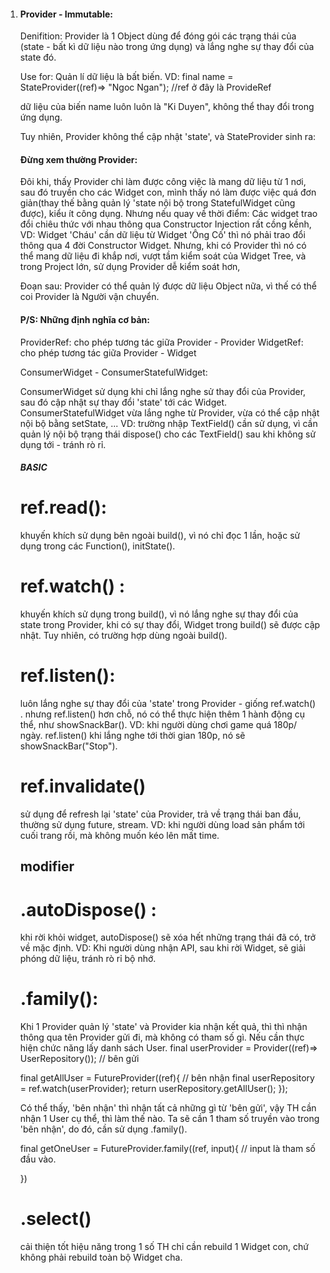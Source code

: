 1.  #### Provider - Immutable:

    Denifition:
    Provider là 1 Object dùng để đóng gói các trạng thái của (state - bất kì dữ liệu nào trong ứng dụng)
    và lắng nghe sự thay đổi của state đó.

    Use for:
    Quản lí dữ liệu là bất biến.
    VD: final name = StateProvider<String>((ref)=> "Ngoc Ngan"); //ref ở đây là ProvideRef

    dữ liệu của biến name luôn luôn là "Ki Duyen", không thể thay đổi trong ứng dụng.

    Tuy nhiên, Provider không thể cập nhật 'state', và StateProvider sinh ra:

    #### Đừng xem thường Provider:

    Đôi khi, thấy Provider chỉ làm được công việc là mang dữ liệu từ 1 nơi, sau đó truyền cho các Widget
    con, mình thấy nó làm được việc quá đơn giản(thay thế bằng quản lý 'state nội bộ trong StatefulWidget cũng được), kiểu ít công dụng.
    Nhưng nếu quay về thời điểm: Các widget trao đổi chiêu thức với nhau thông qua Constructor Injection rất cồng kềnh,
    VD: Widget 'Cháu' cần dữ liệu từ Widget 'Ông Cố' thì nó phải trao đổi thông qua 4 đời Constructor Widget.
    Nhưng, khi có Provider thì nó có thể mang dữ liệu đi khắp nơi, vượt tầm kiểm soát của Widget Tree,
    và trong Project lớn, sử dụng Provider dễ kiểm soát hơn,

    Đoạn sau: Provider có thể quản lý được dữ liệu Object nữa, vì thế có thể coi Provider là Người vận chuyển.

    #### P/S: Những định nghĩa cơ bản:

    ProviderRef: cho phép tương tác giữa Provider - Provider
    WidgetRef: cho phép tương tác giữa Provider - Widget

    ConsumerWidget - ConsumerStatefulWidget:

    ConsumerWidget sử dụng khi chỉ lắng nghe sử thay đổi của Provider, sau đó cập nhật sự thay đổi 'state' tới các Widget.
    ConsumerStatefulWidget vừa lắng nghe từ Provider, vừa có thể cập nhật nội bộ bằng setState, ...
    VD: trường nhập TextField() cần sử dụng, vì cần quản lý nội bộ trạng thái dispose() cho các TextField() sau khi không sử dụng tới - tránh rò rỉ.

    ##### BASIC

    # ref.read():

    khuyến khích sử dụng bên ngoài build(), vì nó chỉ đọc 1 lần,
    hoặc sử dụng trong các Function(), initState().

    # ref.watch() :

    khuyến khích sử dụng trong build(), vì nó lắng nghe sự thay đổi của state trong Provider, khi có sự thay đổi, Widget trong build() sẽ được cập nhật. Tuy nhiên, có trường hợp dùng
    ngoài build().

    # ref.listen():

    luôn lắng nghe sự thay đổi của 'state' trong Provider - giống ref.watch() .
    nhưng ref.listen() hơn chỗ, nó có thể thực hiện thêm 1 hành động cụ thể, như showSnackBar().
    VD: khi người dùng chơi game quá 180p/ ngày. ref.listen() khi lắng nghe tới thời gian 180p, nó
    sẽ showSnackBar("Stop").

    # ref.invalidate()

    sử dụng để refresh lại 'state' của Provider, trả về trạng thái ban đầu, thường sử dụng future, stream.
    VD: khi người dùng load sản phẩm tới cuối trang rồi, mà không muốn kéo lên mất time.

    ## modifier

    # .autoDispose() :

    khi rời khỏi widget, autoDispose() sẽ xóa hết những trạng thái đã có, trở về mặc định. VD: Khi người dùng nhận API, sau khi rời Widget, sẽ giải phóng dữ liệu, tránh rò rỉ bộ nhớ.

    # .family():

    Khi 1 Provider quản lý 'state' và Provider kia nhận kết quả, thì thì nhận thông qua tên
    Provider gửi đi, mà không có tham số gì.
    Nếu cần thực hiện chức năng lấy danh sách User.
    final userProvider = Provider((ref)=> UserRepository()); // bên gửi

    final getAllUser = FutureProvider((ref){ // bên nhận
    final userRepository = ref.watch(userProvider);
    return userRepository.getAllUser();
    });

    Có thể thấy, 'bên nhận' thì nhận tất cả những gì từ 'bên gửi', vậy TH cần nhận 1 User cụ thể,
    thì làm thế nào. Ta sẽ cần 1 tham số truyền vào trong 'bên nhận', do đó, cần sử dụng .family().

    final getOneUser = FutureProvider.family((ref, input){ // input là tham số đầu vào.

    })

    # .select()

    cải thiện tốt hiệu năng trong 1 số TH chỉ cần rebuild 1 Widget con, chứ không phải rebuild toàn bộ
    Widget cha.
